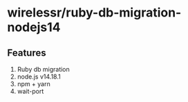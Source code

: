 # wirelessr/ruby-db-migration-nodejs14

## Features
1. Ruby db migration
2. node.js v14.18.1
3. npm + yarn
4. wait-port
